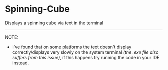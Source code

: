 # Spinning-Cube
Displays a spinning cube via text in the terminal

---

NOTE:
- I've found that on some platforms the text doesn't display correctly/displays very slowly on the system terminal *(the .exe file also suffers from this issue)*, if this happens try running the code in your IDE instead.
